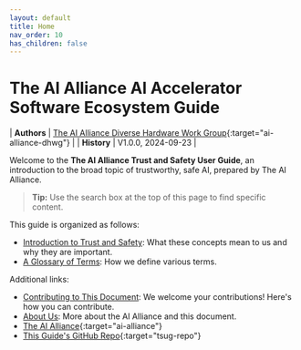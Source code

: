 ```yaml
---
layout: default
title: Home
nav_order: 10
has_children: false
---
```


# The AI Alliance AI Accelerator Software Ecosystem Guide

| **Authors** | [The AI Alliance Diverse Hardware Work Group](https://thealliance.ai/focusareas/diverse-hardware){:target="ai-alliance-dhwg"} |
| **History** | V1.0.0, 2024-09-23 |

Welcome to the **The AI Alliance Trust and Safety User Guide**, an introduction to the broad topic of trustworthy, safe AI, prepared by The AI Alliance.

> **Tip:** Use the search box at the top of this page to find specific content.

This guide is organized as follows:

* [Introduction to Trust and Safety]({{site.baseurl}}/introduction): What these concepts mean to us and why they are important.
* [A Glossary of Terms]({{site.baseurl}}/glossary): How we define various terms.

Additional links:

* [Contributing to This Document]({{site.baseurl}}/contributing): We welcome your contributions! Here's how you can contribute.
* [About Us]({{site.baseurl}}/about): More about the AI Alliance and this document.
* [The AI Alliance](https://thealliance.ai){:target="ai-alliance"}
* [This Guide's GitHub Repo](https://github.com/The-AI-Alliance/trust-safety-user-guide){:target="tsug-repo"}

<!--
These are nice looking buttons, but using a "gratuitously different" way to show links doesn't really work...
-->
<!--
[The AI Alliance](https://thealliance.ai){:target="ai-alliance" .btn .btn-primary .fs-5 .mb-4 .mb-md-0 .mr-2 .no-glyph} [GitHub Repo](https://github.com/The-AI-Alliance/trust-safety-user-guide){:target="tsug-repo" .btn .btn-primary .fs-5 .mb-4 .mb-md-0 .mr-2 .no-glyph}
-->

